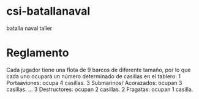 # csi-batallanaval
batalla naval taller

# Reglamento

Cada jugador tiene una flota de 9 barcos de diferente tamaño, por lo que cada uno ocupará un número determinado de casillas en el tablero:
1 Portaaviones: ocupa 4 casillas.
3 Submarinos/ Acorazados: ocupan 3 casillas. ...
3 Destructores: ocupan 2 casillas.
2 Fragatas: ocupan 1 casilla.
